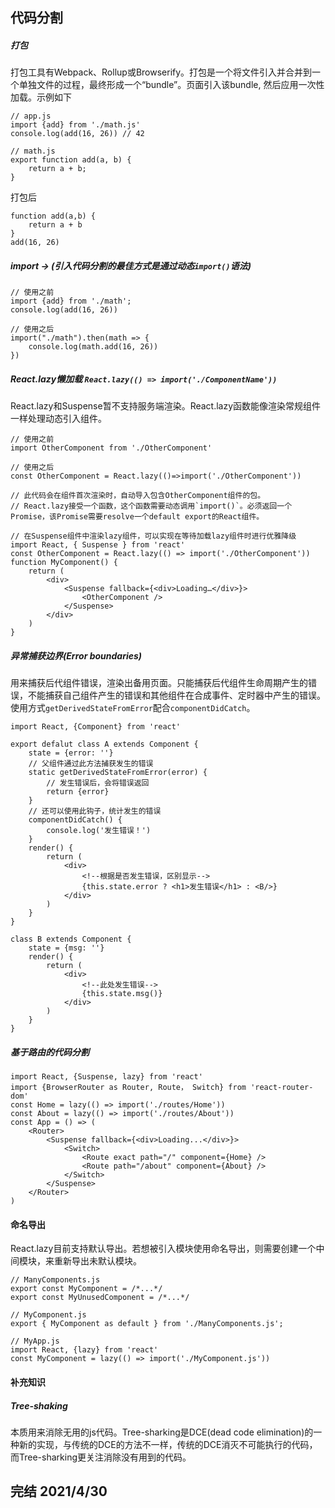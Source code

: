 ## 代码分割
##### 打包
打包工具有Webpack、Rollup或Browserify。打包是一个将文件引入并合并到一个单独文件的过程，最终形成一个“bundle”。页面引入该bundle, 然后应用一次性加载。示例如下
```
// app.js
import {add} from './math.js'
console.log(add(16, 26)) // 42

// math.js
export function add(a, b) {
    return a + b;
}
```
打包后
```
function add(a,b) {
    return a + b
}
add(16, 26)
```

##### import -> (引入代码分割的最佳方式是通过动态`import()`语法)
```
// 使用之前
import {add} from './math';
console.log(add(16, 26))

// 使用之后
import("./math").then(math => {
    console.log(math.add(16, 26))
})
```

##### React.lazy懒加载 `React.lazy(() => import('./ComponentName'))`
React.lazy和Suspense暂不支持服务端渲染。React.lazy函数能像渲染常规组件一样处理动态引入组件。
```
// 使用之前
import OtherComponent from './OtherComponent'

// 使用之后
const OtherComponent = React.lazy(()=>import('./OtherComponent'))

// 此代码会在组件首次渲染时，自动导入包含OtherComponent组件的包。
// React.lazy接受一个函数，这个函数需要动态调用`import()`。必须返回一个Promise，该Promise需要resolve一个default export的React组件。
```
```
// 在Suspense组件中渲染lazy组件，可以实现在等待加载lazy组件时进行优雅降级
import React, { Suspense } from 'react'
const OtherComponent = React.lazy(() => import('./OtherComponent'))
function MyComponent() {
    return (
        <div>
            <Suspense fallback={<div>Loading…</div>}>
                <OtherComponent />
            </Suspense>
        </div>
    )
}
```

##### 异常捕获边界(Error boundaries)
用来捕获后代组件错误，渲染出备用页面。只能捕获后代组件生命周期产生的错误，不能捕获自己组件产生的错误和其他组件在合成事件、定时器中产生的错误。使用方式`getDerivedStateFromError`配合`componentDidCatch`。
```
import React, {Component} from 'react'

export defalut class A extends Component {
    state = {error: ''}
    // 父组件通过此方法捕获发生的错误
    static getDerivedStateFromError(error) {
        // 发生错误后，会将错误返回
        return {error}
    }
    // 还可以使用此钩子，统计发生的错误
    componentDidCatch() {
        console.log('发生错误！')
    }
    render() {
        return (
            <div>
                <!--根据是否发生错误，区别显示-->
                {this.state.error ? <h1>发生错误</h1> : <B/>}
            </div>
        )
    }
}

class B extends Component {
    state = {msg: ''}
    render() {
        return (
            <div>
                <!--此处发生错误-->
                {this.state.msg()}
            </div>
        )
    }
}
```

##### 基于路由的代码分割
```
import React, {Suspense, lazy} from 'react'
import {BrowserRouter as Router, Route， Switch} from 'react-router-dom'
const Home = lazy(() => import('./routes/Home'))
const About = lazy(() => import('./routes/About'))
const App = () => (
    <Router>
        <Suspense fallback={<div>Loading...</div>}>
            <Switch>
                <Route exact path="/" component={Home} />
                <Route path="/about" component={About} />
            </Switch>
        </Suspense>
    </Router>
)
```

#### 命名导出
React.lazy目前支持默认导出。若想被引入模块使用命名导出，则需要创建一个中间模块，来重新导出未默认模块。
```
// ManyComponents.js
export const MyComponent = /*...*/
export const MyUnusedComponent = /*...*/

// MyComponent.js
export { MyComponent as default } from './ManyComponents.js';

// MyApp.js
import React, {lazy} from 'react'
const MyComponent = lazy(() => import('./MyComponent.js'))

```

#### 补充知识
##### Tree-shaking
本质用来消除无用的js代码。Tree-sharking是DCE(dead code elimination)的一种新的实现，与传统的DCE的方法不一样，传统的DCE消灭不可能执行的代码，而Tree-sharking更关注消除没有用到的代码。

## 完结 2021/4/30